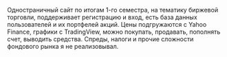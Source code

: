 Одностраничный сайт по итогам 1-го семестра, на тематику биржевой торговли, поддерживает регистрацию и вход, есть база данных пользователей и их
портфелей акций. Цены подгружаются с Yahoo Finance, графики с TradingView, можно покупать, продавать, пополнять счет, выводить средства. Спреды, налоги и прочие сложности фондового рынка я не реализовывал.
